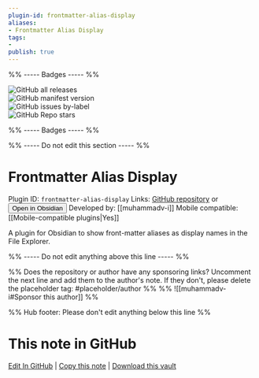 ```yaml
---
plugin-id: frontmatter-alias-display
aliases:
- Frontmatter Alias Display
tags: 
- 
publish: true
---
```


%% ----- Badges ----- %%

![GitHub all releases](https://img.shields.io/github/downloads/muhammadv-i/obsidian-frontmatter-alias-display/total?color=573E7A&logo=github&style=for-the-badge)   
![GitHub manifest version](https://img.shields.io/github/manifest-json/v/muhammadv-i/obsidian-frontmatter-alias-display?color=573E7A&logo=github&style=for-the-badge)   
![GitHub issues by-label](https://img.shields.io/github/issues/muhammadv-i/obsidian-frontmatter-alias-display/help%20wanted?color=573E7A&logo=github&style=for-the-badge)   
![GitHub Repo stars](https://img.shields.io/github/stars/muhammadv-i/obsidian-frontmatter-alias-display?color=573E7A&logo=github&style=for-the-badge)

%% ----- Badges ----- %%

%% ----- Do not edit this section ----- %%

# Frontmatter Alias Display

Plugin ID: `frontmatter-alias-display`
Links: [GitHub repository](https://github.com/muhammadv-i/obsidian-frontmatter-alias-display) or [<button id=HH>Open in Obsidian</button>](obsidian://show-plugin?id=frontmatter-alias-display)
Developed by: [[muhammadv-i]]
Mobile compatible: [[Mobile-compatible plugins|Yes]]

A plugin for Obsidian to show front-matter aliases as display names in the File Explorer.

%% ----- Do not edit anything above this line ----- %% 

%% Does the repository or author have any sponsoring links? Uncomment the next line and add them to the author's note. If they don't, please delete the placeholder tag: #placeholder/author %%
%% ![[muhammadv-i#Sponsor this author]] %%

%% Hub footer: Please don't edit anything below this line %%

# This note in GitHub

<span class="git-footer">[Edit In GitHub](https://github.dev/obsidian-community/obsidian-hub/blob/main/02%20-%20Community%20Expansions/02.05%20All%20Community%20Expansions/Plugins/frontmatter-alias-display.md "git-hub-edit-note") | [Copy this note](https://raw.githubusercontent.com/obsidian-community/obsidian-hub/main/02%20-%20Community%20Expansions/02.05%20All%20Community%20Expansions/Plugins/frontmatter-alias-display.md "git-hub-copy-note") | [Download this vault](https://github.com/obsidian-community/obsidian-hub/archive/refs/heads/main.zip "git-hub-download-vault") </span>

